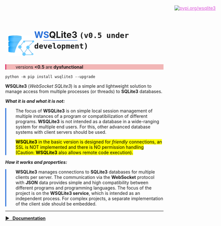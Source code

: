 
  <div style="padding:10px;display:flex;align-items:end">
    <div style="display:inline-block">
      <a href="https://srccircumflex.github.io/wsqlite3">
        <img src="https://raw.githubusercontent.com/srccircumflex/wsqlite3/main/docs/logo.png" alt="logo" style="display:inline-block">
      </a>
    </div>
    <div style="display:inline-block">
      <h1>
        <span style="color:#266ed9">W</span><span style="border-bottom:1px solid #266ed9"><span style="color:#266ed9">S</span><span>QL</span><span>ite3</span></span>
        <code>(v0.5 under development)</code>
      </h1>
    </div>
  </div>

  <div style="padding-left: 30px;border-left: 3px solid #d92661;background: #d9262654;">
    <p>
      versions <b><0.5</b> are <b>dysfunctional</b>
    </p>
  </div>

```commandline
python -m pip install wsqlite3 --upgrade
```


  <p>
    <b>WSQLite3</b> (<cite>WebSocket SQLite3</cite>) is a simple and lightweight solution to manage
    access from multiple processes (or threads) to <b>SQLite3</b> databases.
  </p>

  <span><b><cite>What it is and what it is not:</cite></b></span>
  <div style="padding-left:30px;border-left:3px solid #266ed9">
    <p>
      The focus of <b>WSQLite3</b> is on simple local session management of multiple instances of a program or
      compatibilization of different programs. <b>WSQLite3</b> is not intended as a database in a wide-ranging system for
      multiple end users. For this, other advanced database systems with client servers should be used.
    </p>
    <p>
      <mark>
        <b>WSQLite3</b> in the basic version is designed for <cite>friendly</cite> connections,
        an SSL is NOT implemented and there is NO permission handling
        (Caution: <b>WSQLite3</b> also allows remote code execution).
      </mark>
    </p>
  </div>
  <span><b><cite>How it works and properties:</cite></b></span>
  <div style="padding-left:30px;border-left:3px solid #266ed9">
    <p>
      <b>WSQLite3</b> manages connections to <b>SQLite3</b> databases for multiple clients per server.
      The communication via the <b>WebSocket</b> protocol with <b>JSON</b> data provides simple and high compatibility
      between different programs and programming languages.
      The focus of the project is on the <b>WSQLite3 service</b>, which is intended as an independent process.
      For complex projects, a separate implementation of the client side should be embedded.
    </p>
  </div>








<a href="https://pypi.org/project/wsqlite3" target="_blank" style="position: absolute;top: 22px; right: 62px;color: #db54d9; z-index:100;">
<img src="https://pypi.org/static/images/logo-small.8998e9d1.svg" alt="pypi.org/wsqlite3" style="height: 24px;">
</a>




<hr>
<p>
  <a href="https://srccircumflex.github.io/wsqlite3"><b> &#9654; &nbsp; Documentation</b></a>
</p>



